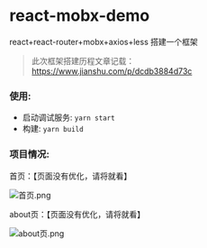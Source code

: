# react-mobx-demo
react+react-router+mobx+axios+less 搭建一个框架
 
> 此次框架搭建历程文章记载：https://www.jianshu.com/p/dcdb3884d73c

### 使用:

* 启动调试服务: `yarn start`
* 构建: `yarn build`

### 项目情况:

首页：【页面没有优化，请将就看】

![首页.png](https://upload-images.jianshu.io/upload_images/3453108-a0e196e2a8e6fe59.png?imageMogr2/auto-orient/strip%7CimageView2/2/w/1240)

about页：【页面没有优化，请将就看】

![about页.png](https://upload-images.jianshu.io/upload_images/3453108-72ebf4e71bdd322d.png?imageMogr2/auto-orient/strip%7CimageView2/2/w/1240)

